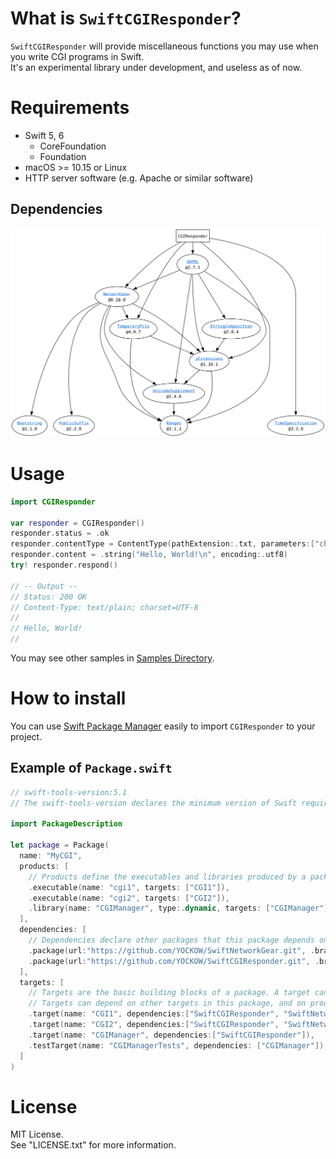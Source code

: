 # What is `SwiftCGIResponder`?
`SwiftCGIResponder` will provide miscellaneous functions you may use when you write CGI programs in Swift.  
It's an experimental library under development, and useless as of now.

# Requirements
* Swift 5, 6
  * CoreFoundation
  * Foundation
* macOS >= 10.15 or Linux
* HTTP server software (e.g. Apache or similar software)

## Dependencies

![Dependencies](./dependencies.svg)


# Usage

```Swift
import CGIResponder

var responder = CGIResponder()
responder.status = .ok
responder.contentType = ContentType(pathExtension:.txt, parameters:["charset":"UTF-8"])!
responder.content = .string("Hello, World!\n", encoding:.utf8)
try! responder.respond()

// -- Output --
// Status: 200 OK
// Content-Type: text/plain; charset=UTF-8
//
// Hello, World!
//
```

You may see other samples in [Samples Directory](./Samples).

# How to install

You can use [Swift Package Manager](https://github.com/apple/swift-package-manager) easily to import `CGIResponder` to your project.

## Example of `Package.swift`

```Swift
// swift-tools-version:5.1
// The swift-tools-version declares the minimum version of Swift required to build this package.

import PackageDescription

let package = Package(
  name: "MyCGI",
  products: [
    // Products define the executables and libraries produced by a package, and make them visible to other packages.
    .executable(name: "cgi1", targets: ["CGI1"]),
    .executable(name: "cgi2", targets: ["CGI2"]),
    .library(name: "CGIManager", type:.dynamic, targets: ["CGIManager"]),
  ],
  dependencies: [
    // Dependencies declare other packages that this package depends on.
    .package(url:"https://github.com/YOCKOW/SwiftNetworkGear.git", .branch("master")),
    .package(url:"https://github.com/YOCKOW/SwiftCGIResponder.git", .branch("master")),
  ],
  targets: [
    // Targets are the basic building blocks of a package. A target can define a module or a test suite.
    // Targets can depend on other targets in this package, and on products in packages which this package depends on.
    .target(name: "CGI1", dependencies:["SwiftCGIResponder", "SwiftNetworkGear"]),
    .target(name: "CGI2", dependencies:["SwiftCGIResponder", "SwiftNetworkGear"]),
    .target(name: "CGIManager", dependencies:["SwiftCGIResponder"]),
    .testTarget(name: "CGIManagerTests", dependencies: ["CGIManager"]),
  ]
)
```


# License
MIT License.  
See "LICENSE.txt" for more information.
